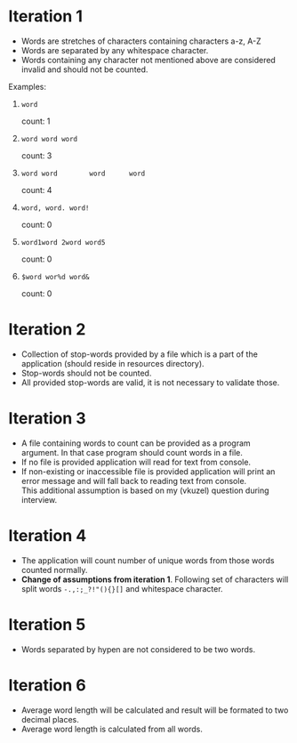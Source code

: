 
# Iteration 1

* Words are stretches of characters containing characters a-z, A-Z
* Words are separated by any whitespace character.
* Words containing any character not mentioned above are considered invalid and should not be counted.

Examples:

1. `word`

    count: 1

2. `word word word`

    count: 3

3. `word word        word      word`

    count: 4

4. `word, word. word!`

    count: 0

5. `word1word 2word word5`

    count: 0

6. `$word wor%d word&`

    count: 0

# Iteration 2

* Collection of stop-words provided by a file which is a part of the application (should reside in resources directory).
* Stop-words should not be counted.
* All provided stop-words are valid, it is not necessary to validate those.

# Iteration 3

* A file containing words to count can be provided as a program argument. In that case program should count words in a file.
* If no file is provided application will read for text from console.
* If non-existing or inaccessible file is provided application will print an error message and will fall back to reading text from console.  
    This additional assumption is based on my (vkuzel) question during interview.

# Iteration 4

* The application will count number of unique words from those words counted normally.
* **Change of assumptions from iteration 1**. Following set of characters will split words `-.,:;_?!"(){}[]` and whitespace character.

# Iteration 5

* Words separated by hypen are not considered to be two words.

# Iteration 6

* Average word length will be calculated and result will be formated to two decimal places.
* Average word length is calculated from all words.
